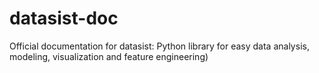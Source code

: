 # datasist-doc
Official documentation for datasist: Python library for easy data analysis, modeling, visualization and feature engineering)
